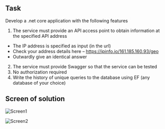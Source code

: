 ## Task

Develop a .net core application with the following features
1. The service must provide an API access point to obtain information at the specified API address
- The IP address is specified as input (in the url)
- Check your address details here –
https://ipinfo.io/161.185.160.93/geo
- Outwardly give an identical answer
2. The service must provide Swagger so that the service can be tested
3. No authorization required
4. Write the history of unique queries to the database using EF (any database of your choice)


## Screen of solution

![Screen1](README.assets/Screen1)

![Screen2](README.assets/Screen2)
